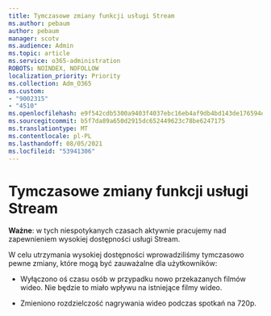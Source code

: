 ```yaml
---
title: Tymczasowe zmiany funkcji usługi Stream
ms.author: pebaum
author: pebaum
manager: scotv
ms.audience: Admin
ms.topic: article
ms.service: o365-administration
ROBOTS: NOINDEX, NOFOLLOW
localization_priority: Priority
ms.collection: Adm_O365
ms.custom:
- "9002315"
- "4510"
ms.openlocfilehash: e9f542cdb5300a9403f4037ebc16eb4af9db4bd143de176594efb0c3bee00f55
ms.sourcegitcommit: b5f7da89a650d2915dc652449623c78be6247175
ms.translationtype: MT
ms.contentlocale: pl-PL
ms.lasthandoff: 08/05/2021
ms.locfileid: "53941306"
---
```

# <a name="stream-temporary-feature-adjustments"></a>Tymczasowe zmiany funkcji usługi Stream

**Ważne**: w tych niespotykanych czasach aktywnie pracujemy nad zapewnieniem wysokiej dostępności usługi Stream.

W celu utrzymania wysokiej dostępności wprowadziliśmy tymczasowo pewne zmiany, które mogą być zauważalne dla użytkowników: 

- Wyłączono oś czasu osób w przypadku nowo przekazanych filmów wideo. Nie będzie to miało wpływu na istniejące filmy wideo.

- Zmieniono rozdzielczość nagrywania wideo podczas spotkań na 720p.
